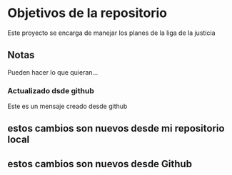 # Objetivos de la repositorio

Este proyecto se encarga de manejar los planes de la liga de la justicia


## Notas
Pueden hacer lo que quieran...

### Actualizado dsde github
Este es un mensaje creado desde github

## estos cambios son nuevos desde mi repositorio local
## estos cambios son nuevos desde Github
